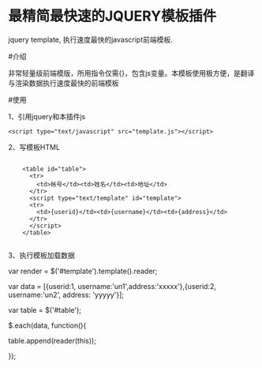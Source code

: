 # 最精简最快速的JQUERY模板插件
jquery template, 执行速度最快的javascript前端模板.

#介绍

非常轻量级前端模版，所用指令仅需{}，包含js变量。本模板使用极方便，是翻译与渲染数据执行速度最快的前端模板

#使用

1、引用jquery和本插件js
<pre><code>&lt;script type="text/javascript" src="template.js"&gt;&lt;/script&gt;
</code></pre>

2、写模板HTML

<pre><code>
    &lt;table id="table"&gt;
      &lt;tr&gt;
        &lt;td>帐号&lt;/td&gt;&lt;td&gt;姓名&lt;/td&gt;&lt;td&gt;地址&lt;/td&gt;
      &lt;/tr&gt;
      &lt;script type="text/template" id="template"&gt;
      &lt;tr&gt;
        &lt;td&gt;{userid}&lt;/td&gt;&lt;td&gt;{username}&lt;/td&gt;&lt;td&gt;{address}&lt;/td&gt;
      &lt;/tr&gt;
      &lt;/script&gt;
    &lt;/table&gt;

</code></pre>

3、执行模板加载数据

var render = $('#template').template().reader;

var data = [{userid:1, username:'un1',address:'xxxxx'},{userid:2, username:'un2', address: 'yyyyy'}];

var table = $('#table');

$.each(data, function(){

  table.append(reader(this));
  
});

